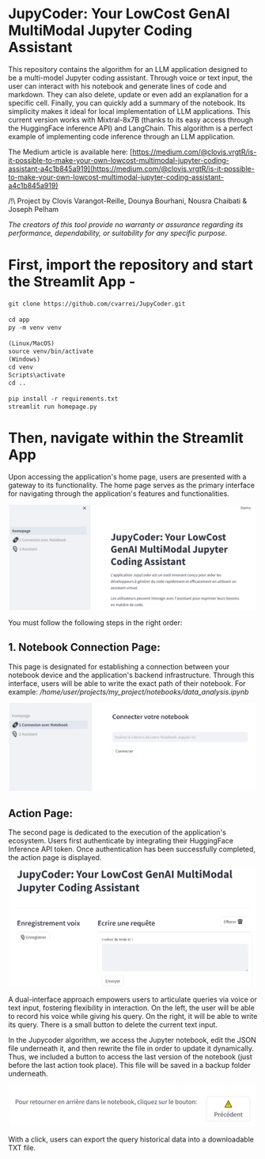 # JupyCoder: Your LowCost GenAI MultiModal Jupyter Coding Assistant

This repository contains the algorithm for an LLM application designed to be a multi-model Jupyter coding assistant. Through voice or text input, the user can interact with his notebook and generate lines of code and markdown. They can also delete, update or even add an explanation for a specific cell. Finally, you can quickly add a summary of the notebook. Its simplicity makes it ideal for local implementation of LLM applications. This current version works with Mixtral-8x7B (thanks to its easy access through the HuggingFace inference API) and LangChain. This algorithm is a perfect example of implementing code inference through an LLM application.

The Medium article is available here: [https://medium.com/@clovis.vrgtR/is-it-possible-to-make-your-own-lowcost-multimodal-jupyter-coding-assistant-a4c1b845a919](https://medium.com/@clovis.vrgtR/is-it-possible-to-make-your-own-lowcost-multimodal-jupyter-coding-assistant-a4c1b845a919)

/!\ Project by Clovis Varangot-Reille, Dounya Bourhani, Nousra Chaibati & Joseph Pelham

*The creators of this tool provide no warranty or assurance regarding its performance, dependability, or suitability for any specific purpose.*

# First, import the repository and start the Streamlit App - 

```
git clone https://github.com/cvarrei/JupyCoder.git

cd app
py -m venv venv

(Linux/MacOS)
source venv/bin/activate
(Windows)
cd venv
Scripts\activate
cd ..

pip install -r requirements.txt
streamlit run homepage.py
```
# Then, navigate within the Streamlit App

Upon accessing the application's home page, users are presented with a gateway to its functionality. The home page serves as the primary interface for navigating through the application's features and functionalities.

<p align="center">
  <img src="/images/homepage.PNG" width="500" title="homepage">
</p>

You must follow the following steps in the right order: 

## 1. Notebook Connection Page:

This page is designated for establishing a connection between your notebook device and the application's backend infrastructure. Through this interface, users will be able to write the exact path of their notebook. For example: */home/user/projects/my_project/notebooks/data_analysis.ipynb*

<p align="center">
  <img src="/images/page1.PNG" width="500" title="page 1">
</p>

## Action Page:

The second page is dedicated to the execution of the application's ecosystem. Users first authenticate by integrating their HuggingFace Inference API token. Once authentication has been successfully completed, the action page is displayed. 

<p align="center">
  <img src="/images/page2.PNG" width="500" title="page 2">
</p>

A dual-interface approach empowers users to articulate queries via voice or text input, fostering flexibility in interaction. On the left, the user will be able to record his voice while giving his query.  On the right, it will be able to write its query. There is a small button to delete the current text input. 

In the Jupycoder algorithm, we access the Jupyter notebook, edit the JSON file underneath it, and then rewrite the file in order to update it dynamically. Thus, we included a button to access the last version of the notebook (just before the last action took place). This file will be saved in a backup folder underneath. 

<p align="center">
  <img src="/images/precedent.PNG" width="500" title="page 2">
</p>

With a click, users can export the query historical data into a downloadable TXT file.
